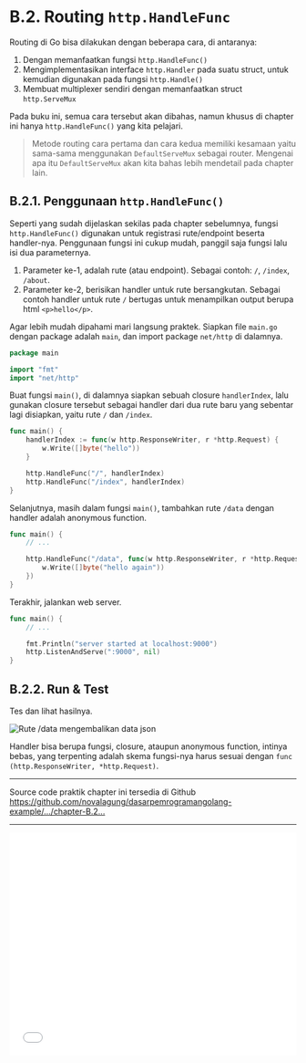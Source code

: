 # B.2. Routing `http.HandleFunc`

Routing di Go bisa dilakukan dengan beberapa cara, di antaranya:

 1. Dengan memanfaatkan fungsi `http.HandleFunc()`
 2. Mengimplementasikan interface `http.Handler` pada suatu struct, untuk kemudian digunakan pada fungsi `http.Handle()`
 3. Membuat multiplexer sendiri dengan memanfaatkan struct `http.ServeMux`

Pada buku ini, semua cara tersebut akan dibahas, namun khusus di chapter ini hanya `http.HandleFunc()` yang kita pelajari.

> Metode routing cara pertama dan cara kedua memiliki kesamaan yaitu sama-sama menggunakan `DefaultServeMux` sebagai router. Mengenai apa itu `DefaultServeMux` akan kita bahas lebih mendetail pada chapter lain.

## B.2.1. Penggunaan `http.HandleFunc()`

Seperti yang sudah dijelaskan sekilas pada chapter sebelumnya, fungsi `http.HandleFunc()` digunakan untuk registrasi rute/endpoint beserta handler-nya. Penggunaan fungsi ini cukup mudah, panggil saja fungsi lalu isi dua parameternya.

 1. Parameter ke-1, adalah rute (atau endpoint). Sebagai contoh: `/`, `/index`, `/about`.
 2. Parameter ke-2, berisikan handler untuk rute bersangkutan. Sebagai contoh handler untuk rute `/` bertugas untuk menampilkan output berupa html `<p>hello</p>`.

Agar lebih mudah dipahami mari langsung praktek. Siapkan file `main.go` dengan package adalah `main`, dan import package `net/http` di dalamnya.

```go
package main

import "fmt"
import "net/http"
```

Buat fungsi `main()`, di dalamnya siapkan sebuah closure `handlerIndex`, lalu gunakan closure tersebut sebagai handler dari dua rute baru yang sebentar lagi disiapkan, yaitu rute `/` dan `/index`.

```go
func main() {
    handlerIndex := func(w http.ResponseWriter, r *http.Request) {
        w.Write([]byte("hello"))
    }

    http.HandleFunc("/", handlerIndex)
    http.HandleFunc("/index", handlerIndex)
}
```

Selanjutnya, masih dalam fungsi `main()`, tambahkan rute `/data` dengan handler adalah anonymous function.

```go
func main() {
    // ...

    http.HandleFunc("/data", func(w http.ResponseWriter, r *http.Request) {
        w.Write([]byte("hello again"))
    })
}
```

Terakhir, jalankan web server.

```go
func main() {
    // ...

    fmt.Println("server started at localhost:9000")
    http.ListenAndServe(":9000", nil)
}
```

## B.2.2. Run & Test

Tes dan lihat hasilnya.

![Rute <code>/data</code> mengembalikan data json](images/B_routing_http_handlefunc_1_routing.png)

Handler bisa berupa fungsi, closure, ataupun anonymous function, intinya bebas, yang terpenting adalah skema fungsi-nya harus sesuai dengan `func (http.ResponseWriter, *http.Request)`.

---

<div class="source-code-link">
    <div class="source-code-link-message">Source code praktik chapter ini tersedia di Github</div>
    <a href="https://github.com/novalagung/dasarpemrogramangolang-example/tree/master/chapter-B.2-routing-http-handlefunc">https://github.com/novalagung/dasarpemrogramangolang-example/.../chapter-B.2...</a>
</div>

---

<iframe src="partial/ebooks.html" width="100%" height="390px" frameborder="0" scrolling="no"></iframe>

